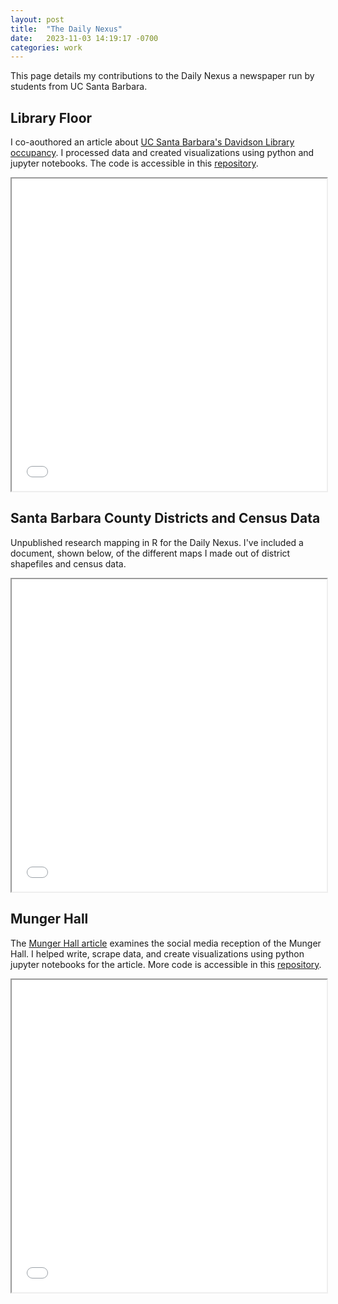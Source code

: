 ```yaml
---
layout: post
title:  "The Daily Nexus"
date:   2023-11-03 14:19:17 -0700
categories: work
---
```


This page details my contributions to the Daily Nexus a newspaper run by students from UC Santa Barbara. 

## Library Floor 

I co-aouthored an article about [UC Santa Barbara's Davidson Library occupancy](https://dailynexus.com/2023-11-03/the-best-time-to-hit-the-books-exploring-occupancy-trends-in-the-ucsb-library/). I processed data and created visualizations using python and jupyter notebooks. The code is accessible in this [repository](https://github.com/dailynexusdata/library-floor).

<iframe src="{{ site.url }} _pdfs/lib-graphs.pdf" type="application/pdf" width="100%" height="500"></iframe>


## Santa Barbara County Districts and Census Data

Unpublished research mapping in R for the Daily Nexus. I've included a document, shown below, of the different maps I made out of district shapefiles and census data.

<iframe src="{{ site.url }} _pdfs/SB_Districts.pdf" type="application/pdf" width="100%" height="500"></iframe>

## Munger Hall 

The [Munger Hall article](https://dailynexus.com/2022-11-17/analysis-of-the-response-to-munger-hall-using-twitter-reddit-data/) examines the social media reception of the Munger Hall. I helped write, scrape data, and create visualizations using python jupyter notebooks for the article. More code is accessible in this [repository](https://github.com/dailynexusdata/munger-hall/tree/main). 

<iframe src="{{ site.url }} _pdfs/mh-graphs.pdf" type="application/pdf" width="100%" height="500"></iframe>
